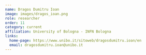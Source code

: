 ```yaml
---
name: Dragos Dumitru Ioan
image: images/dragos_ioan.png
role: researcher
order: 11
category: current
affiliation: University of Bologna - INFN Bologna
links:
  home-page: https://www.unibo.it/sitoweb/dragosdumitru.ioan/en
  email: dragosdumitru.ioan@unibo.it
---
```


